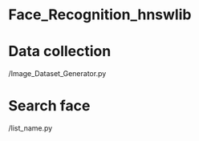 # Face_Recognition_hnswlib

# **Data collection**
/Image_Dataset_Generator.py

# **Search face**
/list_name.py
